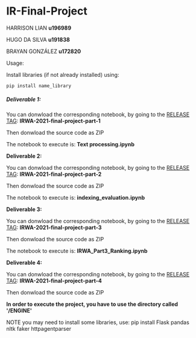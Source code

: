 # IR-Final-Project

HARRISON LIAN **u196989**

HUGO DA SILVA **u191838**

BRAYAN GONZÁLEZ **u172820**



Usage:

Install libraries (if not already installed) using:

``pip install name_library``

##### Deliverable 1:

You can donwload the corresponding notebook, by going to the [RELEASE TAG](https://github.com/hlian188/IR-Final-Project/releases): **IRWA-2021-final-project-part-1**

Then donwload the source code as ZIP

The notebook to execute is: **Text processing.ipynb**

**Deliverable 2:**

You can donwload the corresponding notebook, by going to the [RELEASE TAG](https://github.com/hlian188/IR-Final-Project/releases): **IRWA-2021-final-project-part-2**

Then donwload the source code as ZIP

The notebook to execute is: **indexing_evaluation.ipynb**

**Deliverable 3:**

You can donwload the corresponding notebook, by going to the [RELEASE TAG](https://github.com/hlian188/IR-Final-Project/releases): **IRWA-2021-final-project-part-3**

Then donwload the source code as ZIP

The notebook to execute is: **IRWA_Part3_Ranking.ipynb**

**Deliverable 4:**

You can donwload the corresponding notebook, by going to the [RELEASE TAG](https://github.com/hlian188/IR-Final-Project/releases): **IRWA-2021-final-project-part-4**

Then donwload the source code as ZIP

**In order to execute the project, you have to use the directory called '/ENGINE'**

NOTE you may need to install some libraries, use: 
pip install Flask pandas nltk faker httpagentparser

